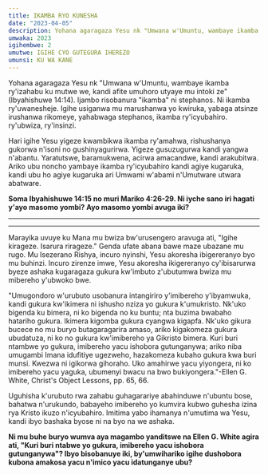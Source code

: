 ```yaml
---
title: IKAMBA RYO KUNESHA
date: "2023-04-05"
description: Yohana agaragaza Yesu nk "Umwana w'Umuntu, wambaye ikamba ry'izahabu ku mutwe we, kandi afite umuhoro utyaye mu intoki ze" (Ibyahishuwe 14:14). Ijambo risobanura "ikamba" ni stephanos.
umwaka: 2023
igihembwe: 2
umutwe: IGIHE CYO GUTEGURA IHEREZO
umunsi: KU WA KANE
---
```


Yohana agaragaza Yesu nk "Umwana w'Umuntu, wambaye ikamba ry'izahabu ku mutwe we, kandi afite umuhoro utyaye mu intoki ze" (Ibyahishuwe 14:14). Ijambo risobanura "ikamba" ni stephanos. Ni ikamba ry'uwanesheje. Igihe usiganwa mu marushanwa yo kwiruka, yabaga atsinze irushanwa rikomeye, yahabwaga stephanos, ikamba ry'icyubahiro. ry'ubwiza, ry'insinzi.


Hari igihe Yesu yigeze kwambikwa ikamba ry'amahwa, rishushanya gukorwa n'isoni no gushinyagurirwa. Yigeze gusuzugurwa kandi yangwa n'abantu. Yaratutswe, baramukwena, acirwa amacandwe, kandi arakubitwa. Ariko ubu noncho yambaye ikamba ry'icyubahiro kandi agiye kugaruka, kandi ubu ho agiye kugaruka ari Umwami w'abami n'Umutware utwara abatware.

**Soma Ibyahishuwe 14:15 no muri Mariko 4:26-29. Ni iyche sano iri hagati y'ayo masomo yombi? Ayo masomo yombi avuga iki?**

---
---

Marayika uvuye ku Mana mu bwiza bw'urusengero aravuga ati, "Igihe kirageze. Isarura rirageze." Genda ufate abana bawe maze ubazane mu rugo. Mu Isezerano Rishya, incuro nyinshi, Yesu akoresha ibigereranyo byo mu buhinzi. Incuro zirenze imwe, Yesu akoresha ikigereranyo cy'ibisarurwa byeze ashaka kugaragaza gukura kw'imbuto z'ubutumwa bwiza mu mibereho y'ubwoko bwe.


"Umugondoro w'urubuto usobanura intangiriro y'imibereho y'ibyamwuka, kandi gukura kw'ikimera ni ishusho nziza yo gukura k'umukristo. Nk'uko bigenda ku bimera, ni ko bigenda no ku buntu; nta buzima bwabaho hatariho gukura. Ikimera kigomba gukura cyangwa kigapfa. Nk'uko gikura bucece no mu buryo butagaragarira amaso, ariko kigakomeza gukura ubudatuza, ni ko no gukura kw'imibereho ya Gikristo bimera. Kuri buri ntambwe yo gukura, imibereho yacu ishobora gutunganywa; ariko niba umugambi Imana idufitiye ugezweho, hazakomeza kubaho gukura kwa buri munsi. Kwezwa ni igikorwa gihoraho. Uko amahirwe yacu yiyongera, ni ko imibereho yacu yaguka, ubumenyi bwacu na bwo bukiyongera."-Ellen G. White, Christ's Object Lessons, pp. 65, 66.


Uguhisha k'urubuto rwa zahabu guhagarariye abahinduwe n'ubuntu bose, bahatwa n'urukundo, babayeho imibereho yo kumvira kubwo guhesha izina rya Kristo ikuzo n'icyubahiro. Imitima yabo ihamanya n'umutima wa Yesu, kandi ibyo bashaka byose ni na byo na we ashaka.

**Ni mu buhe buryo wumva aya magambo yanditswe na Ellen G. White agira ati, "Kuri buri ntabwe yo gukura, imibereho yacu ishobora gutunganywa"? Ibyo bisobanuye iki, by'umwihariko igihe dushobora kubona amakosa yacu n'imico yacu idatunganye ubu?**
